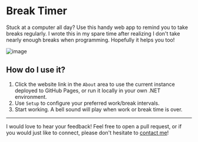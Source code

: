 # Break Timer
Stuck at a computer all day? Use this handy web app to remind you to take breaks regularly. I wrote this in my spare time after realizing I don't take nearly enough breaks when programming. Hopefully it helps you too!

![image](https://user-images.githubusercontent.com/1199572/224896147-eb2a8639-827e-4064-9c78-dd1b7e96f118.png)

## How do I use it?
1. Click the website link in the `About` area to use the current instance deployed to GitHub Pages, or run it locally in your own .NET environment.
2. Use `Setup` to configure your preferred work/break intervals.
3. Start working. A bell sound will play when work or break time is over.

___
I would love to hear your feedback! Feel free to open a pull request, or if you would just like to connect, please don't hesitate to [contact me](https://twitter.com/MattYutzy)!
